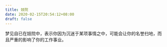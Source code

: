 ```yaml
---
title: 妓院
date: 2020-02-15T20:54:12+08:00
draft: false
---
```


梦见自已在妓院中，表示你因为沉迷于某项事情之中，可能会让你的名誉扫地，而且严重的影响了你的工作事业。